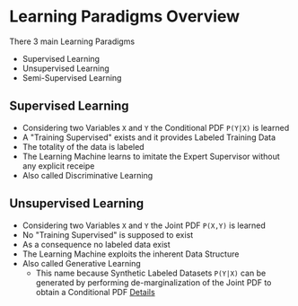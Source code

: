 
# Learning Paradigms Overview 

There 3 main Learning Paradigms 
- Supervised Learning 
- Unsupervised Learning 
- Semi-Supervised Learning 


## Supervised Learning 

- Considering two Variables `X` and `Y` the Conditional PDF `P(Y|X)` is learned 
- A "Training Supervised" exists and it provides Labeled Training Data
- The totality of the data is labeled 
- The Learning Machine learns to imitate the Expert Supervisor without any explicit receipe 
- Also called Discriminative Learning 


## Unsupervised Learning 

- Considering two Variables `X` and `Y` the Joint PDF `P(X,Y)` is learned 
- No "Training Supervised" is supposed to exist 
- As a consequence no labeled data exist 
- The Learning Machine exploits the inherent Data Structure 
- Also called Generative Learning 
  - This name because Synthetic Labeled Datasets `P(Y|X)` can be generated by performing de-marginalization of the Joint PDF to obtain a Conditional PDF [Details](http://www.texpaste.com/n/e4toyofq) 
  
  
  
  




